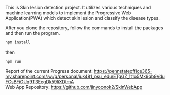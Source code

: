 This is Skin lesion detection project.
It utilizes various techniques and machine learning models to implement the Progressive Web Application(PWA) which detect skin lesion and classify the disease types.

After you clone the repository, follow the commands to install the packages and then run the program.
```markdown
npm install
```
then
```markdown
npm run
```
Report of the current Progress document: https://pennstateoffice365-my.sharepoint.com/:w:/g/personal/juk481_psu_edu/ETgGZ_1t1o5Mk9qb9VduFCsBFiOUq9T3EegDk59liXDtmA  
Web App Repository: https://github.com/jinyoonok2/SkinWebApp
